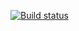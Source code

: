 [![Build status](https://ci.appveyor.com/api/projects/status/r41p0856p6skx2e7/branch/main?svg=true)](https://ci.appveyor.com/project/ZimnickayaElena/pattern-task2/branch/main)

